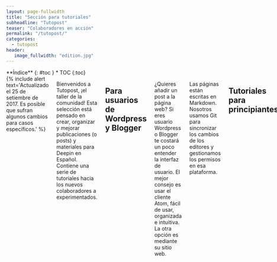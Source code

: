 ```yaml
---
layout: page-fullwidth
title: "Sección para tutoriales"
subheadline: "Tutopost"
teaser: "Colaboradores en acción"
permalink: "/tutopost/"
categories:
  - tutopost
header:
   image_fullwidth: "edition.jpg"
---
```

<div class="row">
<div class="medium-4 medium-push-8 columns" markdown="1">
<div class="panel radius" markdown="1">
**Índice**
{: #toc }
*  TOC
{:toc}
</div>
</div><!-- /.medium-4.columns -->

<div class="medium-8 medium-pull-4 columns" markdown="1">
{% include alert text='Actualizado el 25 de setiembre de 2017. Es posible que sufran algunos cambios para casos específicos.' %}

Bienvenidos a Tutopost, ¡el taller de la comunidad! Esta selección está pensado en crear, organizar y mejorar publicaciones (o posts) y materiales para Deepin en Español. Contiene una serie de tutoriales hacia los nuevos colaboradores a experimentados.

## Para usuarios de Wordpress y Blogger

¿Quieres añadir un post a la página web? Si eres usuario Wordpress o Blogger te costará un poco entender la interfaz de usuario. El mejor consejo es usar el cliente Atom, fácil de usar, organizada e intuitiva. La otra opción es mediante su sitio web.

Las páginas están escritas en Markdown. Nosotros usamos Git para sincronizar los cambios de los editores y gestionamos los permisos en esa plataforma.

## Tutoriales para principiantes

Formas de editar la página web y añadir post:
* [Desde Atom]({{ site.url }}/tutopost/desdeatom/).
* [Desde la web de Github]({{ site.url }}/tutopost/usargithub/).

Qué contiene el post:
* [Encabezado post]({{ site.url }}/tutopost/encabezadopost/).
* [Cuerpo del post]({{ site.url }}/tutopost/cuerpopost/).

## Documentación sobre CMS

* [Git]({{ site.url }}/tutopost/git/).
* [Jekyll]({{ site.url }}/tutopost/jekyll/).
* [Formas de elaborar y publicar posts]({{ site.url }}/tutopost/crearpost/).

### Otras capacidades

* [Mediaelement]({{ site.url }}/tutopost/mediaelement/).
* [Wallpaper]({{ site.url }}/tutopost/wallpost/).
* [Códigos de encabezado]({{ site.url }}/tutopost/doc/).
* [Tipografía en HTML5]({{ site.url }}/tutopost/tipografia/), y como añadimos encabezados, citas y tablas.

## Agradecimientos

Este editor fue creado para Deepin en Español y está licenciado bajo MIT.

La fuente oficial de Git proviene del [manual de 2014](https://git-scm.com/book/es/v2).

Algunos tutoriales sobre Markdown lo encontrarás [Commonmark.org](http://commonmark.org/help/tutorial/) (en inglés)

</div><!-- /.medium-8.columns -->
</div><!-- /.row -->
